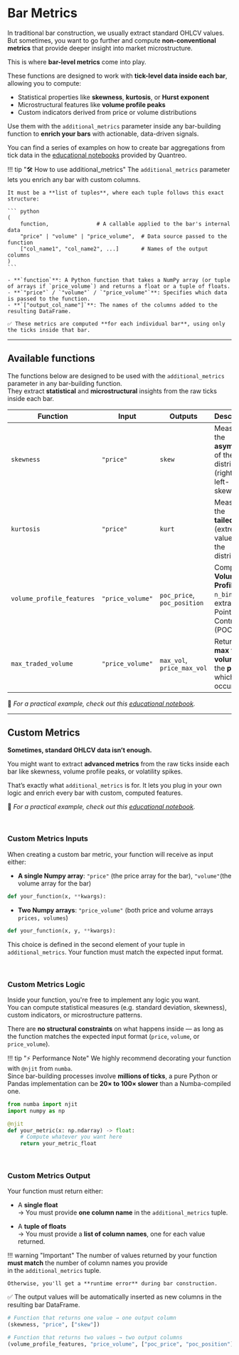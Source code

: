 # **Bar Metrics**

In traditional bar construction, we usually extract standard OHLCV values.  
But sometimes, you want to go further and compute **non-conventional metrics** that provide deeper insight into market microstructure.

This is where **bar-level metrics** come into play.

These functions are designed to work with **tick-level data inside each bar**, allowing you to compute:

- Statistical properties like **skewness**, **kurtosis**, or **Hurst exponent**
- Microstructural features like **volume profile peaks**
- Custom indicators derived from price or volume distributions

Use them with the `additional_metrics` parameter inside any bar-building function to **enrich your bars** with actionable, data-driven signals.

You can find a series of examples on how to create bar aggregations from tick data in the [educational notebooks](/../tutorials/data-aggregation-bar-metrics) provided by Quantreo.

!!! tip "🛠️ How to use additional_metrics"
    The `additional_metrics` parameter lets you enrich any bar with custom columns.

    It must be a **list of tuples**, where each tuple follows this exact structure:

    ``` python
    (
        function,               # A callable applied to the bar's internal data
        "price" | "volume" | "price_volume",  # Data source passed to the function
        ["col_name1", "col_name2", ...]       # Names of the output columns
    )
    ```

    - **`function`**: A Python function that takes a NumPy array (or tuple of arrays if `price_volume`) and returns a float or a tuple of floats.
    - **`"price"` / `"volume"` / `"price_volume"`**: Specifies which data is passed to the function.
    - **`["output_col_name"]`**: The names of the columns added to the resulting DataFrame.

    ✅ These metrics are computed **for each individual bar**, using only the ticks inside that bar.

---
## Available functions
The functions below are designed to be used with the `additional_metrics` parameter in any bar-building function.  
They extract **statistical** and **microstructural** insights from the raw ticks inside each bar.

| **Function**               | **Input**        | **Outputs**                      | **Description**                                                                 | **Parameters**                          |
|----------------------------|------------------|----------------------------------|----------------------------------------------------------------------------------|------------------------------------------|
| `skewness`                 | `"price"`        | `skew`                           | Measures the **asymmetry** of the distribution (right- vs left-skewed).         | —                                        |
| `kurtosis`                 | `"price"`        | `kurt`                           | Measures the **tailedness** (extreme values) of the distribution.               | —                                        |
| `volume_profile_features` | `"price_volume"` | `poc_price`, `poc_position`      | Computes **Volume Profile** over `n_bins` and extracts Point of Control (POC).  | `n_bins` (default=20): number of bins → higher = more precision |
| `max_traded_volume`        | `"price_volume"` | `max_vol`, `price_max_vol`       | Returns the **max tick volume** and the **price** at which it occurred.         | —                                        |

📢 *For a practical example, check out this [educational notebook](/../tutorials/data-aggregation-bar-metrics/#apply-additional-metrics).*

---
## **Custom Metrics**

**Sometimes, standard OHLCV data isn’t enough.**

You might want to extract **advanced metrics** from the raw ticks inside each bar like skewness, volume profile peaks, or volatility spikes.

That’s exactly what `additional_metrics` is for. It lets you plug in your own logic and enrich every bar with custom, computed features.

📢 *For a practical example, check out this [educational notebook](/../tutorials/data-aggregation-bar-metrics/#create-new-metrics).*

<br>

### **Custom Metrics Inputs**
When creating a custom bar metric, your function will receive as input either:

- **A single Numpy array**: `"price"` (the price array for the bar), `"volume"`(the volume array for the bar)
``` python
def your_function(x, **kwargs):
```

- **Two Numpy arrays**: `"price_volume"` (both price and volume arrays `prices, volumes`)
``` python
def your_function(x, y, **kwargs):
```

This choice is defined in the second element of your tuple in `additional_metrics`.  Your function must match the expected input format.

<br>

### **Custom Metrics Logic**

Inside your function, you're free to implement any logic you want.  
You can compute statistical measures (e.g. standard deviation, skewness), custom indicators, or microstructure patterns.

There are **no structural constraints** on what happens inside — as long as the function matches the expected input format (`price`, `volume`, or `price_volume`).

!!! tip "⚡️ Performance Note"
    We highly recommend decorating your function with `@njit` from `numba`.  
    Since bar-building processes involve **millions of ticks**, a pure Python or Pandas implementation can be  **20× to 100× slower** than a Numba-compiled one.

```python
from numba import njit
import numpy as np

@njit
def your_metric(x: np.ndarray) -> float:
    # Compute whatever you want here
    return your_metric_float
```

<br>

### **Custom Metrics Output**

Your function must return either:

- A **single float**  
  → You must provide **one column name** in the `additional_metrics` tuple.

- A **tuple of floats**  
  → You must provide a **list of column names**, one for each value returned.

!!! warning "Important"
    The number of values returned by your function **must match** the number of column names you provide  
    in the `additional_metrics` tuple.  

    Otherwise, you'll get a **runtime error** during bar construction.


✅ The output values will be automatically inserted as new columns in the resulting bar DataFrame.


```python 
# Function that returns one value → one output column
(skewness, "price", ["skew"])

# Function that returns two values → two output columns
(volume_profile_features, "price_volume", ["poc_price", "poc_position"])
```
